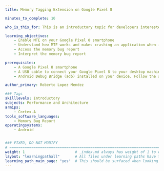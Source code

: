 ```yaml
---
title: Memory Tagging Extension on Google Pixel 8

minutes_to_complete: 10

who_is_this_for: This is an introductory topic for developers interested in learning how to enable Arm Memory Tagging Extension (MTE) on Google Pixel 8 smartphone and how to access a memory bug report.

learning_objectives: 
    - Enable MTE on your Google Pixel 8 smartphone
    - Understand how MTE works and makes crashing an application when it encounters a memory bug
    - Access the memory bug report
    - Interpret the memory bug report

prerequisites:
    - A Google Pixel 8 smartphone
    - A USB cable to connect your Google Pixel 8 to your desktop machine
    - Android Debug Bridge (adb) installed on your device. Follow the steps in https://developer.android.com/tools/adb to install Android SDK Platform Tools. The adb tool is included in this package.

author_primary: Roberto Lopez Mendez

### Tags
skilllevels: Introductory
subjects: Performance and Architecture
armips:
    - Cortex-A
tools_software_languages:
    - Memory Bug Report
operatingsystems:
    - Android


### FIXED, DO NOT MODIFY
# ================================================================================
weight: 1                       # _index.md always has weight of 1 to order correctly
layout: "learningpathall"       # All files under learning paths have this same wrapper
learning_path_main_page: "yes"  # This should be surfaced when looking for related content. Only set for _index.md of learning path content.
---
```

